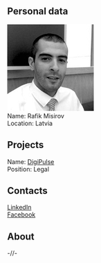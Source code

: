 ## Personal data
![rafik misirov photo](photo/rafik_misirov.jpg)  
Name:     Rafik Misirov  
Location: Latvia  
## Projects 
Name: [DigiPulse](../projects/digipulse.md)  
Position: Legal
## Contacts
[LinkedIn](https://www.linkedin.com/in/rafiks-misirovs-a1b5aa124/)    
[Facebook](https://www.facebook.com/serad23)
## About
-//-
